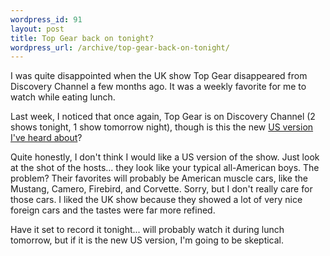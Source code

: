 ```yaml
--- 
wordpress_id: 91
layout: post
title: Top Gear back on tonight?
wordpress_url: /archive/top-gear-back-on-tonight/
---
```


<p>I was quite disappointed when the UK show Top Gear disappeared from Discovery Channel a few months ago.  It was a weekly favorite for me to watch while eating lunch.</p>

<p>Last week, I noticed that once again, Top Gear is on Discovery Channel (2 shows tonight, 1 show tomorrow night), though is this the new <a href="http://www.topgear.com/content/features/stories/2006/01/stories/08/2.html">US version I've heard about</a>?</p>

<p>Quite honestly, I don't think I would like a US version of the show.  Just look at the shot of the hosts... they look like your typical all-American boys.  The problem?  Their favorites will probably be American muscle cars, like the Mustang, Camero, Firebird, and Corvette.  Sorry, but I don't really care for those cars.  I liked the UK show because they showed a lot of very nice foreign cars and the tastes were far more refined.</p>

<p>Have it set to record it tonight... will probably watch it during lunch tomorrow, but if it is the new US version, I'm going to be skeptical.</p>
         
